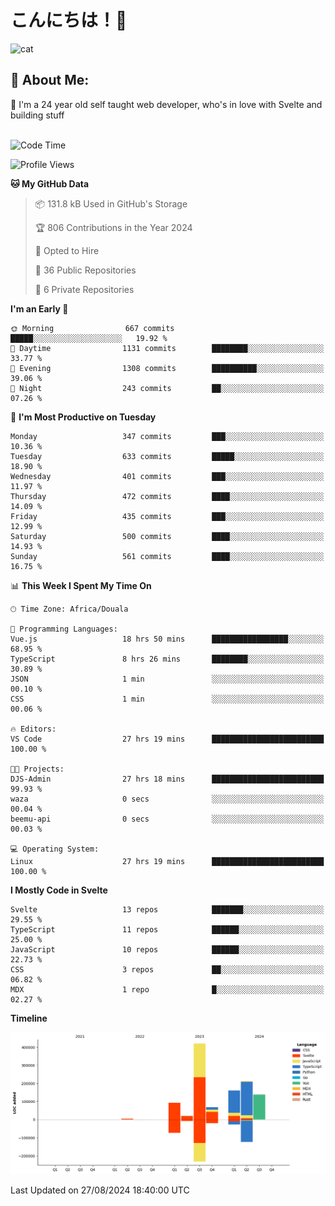

# こんにちは！🙂  
![cat](https://github.com/michaelnji/michaelnji/assets/73862378/606e99e9-2c18-4853-8722-991e4af8eae6)

## 💫 About Me:
🙂 I'm a 24 year old self taught web developer, who's in love with Svelte and building stuff <br><br>

<!--START_SECTION:waka-->
![Code Time](http://img.shields.io/badge/Code%20Time-892%20hrs%2044%20mins-blue)

![Profile Views](http://img.shields.io/badge/Profile%20Views-19-blue)

**🐱 My GitHub Data** 

> 📦 131.8 kB Used in GitHub's Storage 
 > 
> 🏆 806 Contributions in the Year 2024
 > 
> 💼 Opted to Hire
 > 
> 📜 36 Public Repositories 
 > 
> 🔑 6 Private Repositories 
 > 
**I'm an Early 🐤** 

```text
🌞 Morning                667 commits         █████░░░░░░░░░░░░░░░░░░░░   19.92 % 
🌆 Daytime                1131 commits        ████████░░░░░░░░░░░░░░░░░   33.77 % 
🌃 Evening                1308 commits        ██████████░░░░░░░░░░░░░░░   39.06 % 
🌙 Night                  243 commits         ██░░░░░░░░░░░░░░░░░░░░░░░   07.26 % 
```
📅 **I'm Most Productive on Tuesday** 

```text
Monday                   347 commits         ███░░░░░░░░░░░░░░░░░░░░░░   10.36 % 
Tuesday                  633 commits         █████░░░░░░░░░░░░░░░░░░░░   18.90 % 
Wednesday                401 commits         ███░░░░░░░░░░░░░░░░░░░░░░   11.97 % 
Thursday                 472 commits         ████░░░░░░░░░░░░░░░░░░░░░   14.09 % 
Friday                   435 commits         ███░░░░░░░░░░░░░░░░░░░░░░   12.99 % 
Saturday                 500 commits         ████░░░░░░░░░░░░░░░░░░░░░   14.93 % 
Sunday                   561 commits         ████░░░░░░░░░░░░░░░░░░░░░   16.75 % 
```


📊 **This Week I Spent My Time On** 

```text
🕑︎ Time Zone: Africa/Douala

💬 Programming Languages: 
Vue.js                   18 hrs 50 mins      █████████████████░░░░░░░░   68.95 % 
TypeScript               8 hrs 26 mins       ████████░░░░░░░░░░░░░░░░░   30.89 % 
JSON                     1 min               ░░░░░░░░░░░░░░░░░░░░░░░░░   00.10 % 
CSS                      1 min               ░░░░░░░░░░░░░░░░░░░░░░░░░   00.06 % 

🔥 Editors: 
VS Code                  27 hrs 19 mins      █████████████████████████   100.00 % 

🐱‍💻 Projects: 
DJS-Admin                27 hrs 18 mins      █████████████████████████   99.93 % 
waza                     0 secs              ░░░░░░░░░░░░░░░░░░░░░░░░░   00.04 % 
beemu-api                0 secs              ░░░░░░░░░░░░░░░░░░░░░░░░░   00.03 % 

💻 Operating System: 
Linux                    27 hrs 19 mins      █████████████████████████   100.00 % 
```

**I Mostly Code in Svelte** 

```text
Svelte                   13 repos            ███████░░░░░░░░░░░░░░░░░░   29.55 % 
TypeScript               11 repos            ██████░░░░░░░░░░░░░░░░░░░   25.00 % 
JavaScript               10 repos            ██████░░░░░░░░░░░░░░░░░░░   22.73 % 
CSS                      3 repos             ██░░░░░░░░░░░░░░░░░░░░░░░   06.82 % 
MDX                      1 repo              █░░░░░░░░░░░░░░░░░░░░░░░░   02.27 % 
```



**Timeline**

![Lines of Code chart](https://raw.githubusercontent.com/michaelnji/michaelnji/main/assets/bar_graph.png)


 Last Updated on 27/08/2024 18:40:00 UTC
<!--END_SECTION:waka-->
